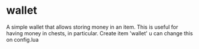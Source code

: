 # wallet
A simple wallet that allows storing money in an item. This is useful for having money in chests, in particular.
Create item 'wallet' u can change this on config.lua
